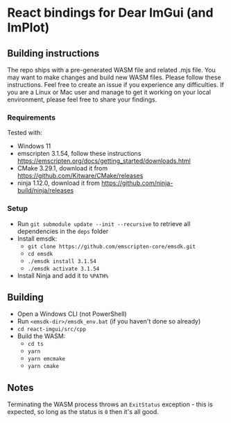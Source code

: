 # React bindings for Dear ImGui (and ImPlot)

## Building instructions

The repo ships with a pre-generated WASM file and related .mjs file. You may want to make changes and build new WASM files. Please follow these instructions. Feel free to create an issue if you experience any difficulties. If you are a Linux or Mac user and manage to get it working on your local environment, please feel free to share your findings.

### Requirements

Tested with:

-   Windows 11
-   emscripten 3.1.54, follow these instructions https://emscripten.org/docs/getting_started/downloads.html
-   CMake 3.29.1, download it from https://github.com/Kitware/CMake/releases
-   ninja 1.12.0, download it from https://github.com/ninja-build/ninja/releases

### Setup

-   Run `git submodule update --init --recursive` to retrieve all dependencies in the `deps` folder
-   Install emsdk:
    - `git clone https://github.com/emscripten-core/emsdk.git`
    - `cd emsdk`
    - `./emsdk install 3.1.54`
    - `./emsdk activate 3.1.54`
-   Install Ninja and add it to `%PATH%`


## Building

-   Open a Windows CLI (not PowerShell)
-   Run `<emsdk-dir>/emsdk_env.bat` (if you haven't done so already)
-   `cd react-imgui/src/cpp`
-   Build the WASM:
    -   `cd ts`
    -   `yarn`
    -   `yarn emcmake`
    -   `yarn cmake`

## Notes

Terminating the WASM process throws an `ExitStatus` exception - this is expected, so long as the status is `0` then it's all good.
